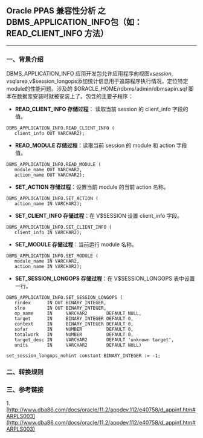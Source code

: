 ## Oracle PPAS 兼容性分析 之  DBMS_APPLICATION_INFO包（如：READ_CLIENT_INFO 方法）
---

### 一、背景介绍
DBMS_APPLICATION_INFO 应用开发包允许应用程序向视图v$session,v$sqlarea,v$session_longops添加统计信息用于追踪程序执行情况，定位特定module的性能问题。涉及的 $ORACLE_HOME/rdbms/admin/dbmsapin.sql 脚本在数据库安装时就被安装上了。包含的主要子程序：

+ **READ_CLIENT_INFO 存储过程**： 读取当前 session 的 client_info 字段的值。
```
DBMS_APPLICATION_INFO.READ_CLIENT_INFO (
   client_info OUT VARCHAR2); 
```
+ **READ_MODULE 存储过程**：读取当前 session 的 module 和 action 字段值。
```
DBMS_APPLICATION_INFO.READ_MODULE ( 
   module_name OUT VARCHAR2, 
   action_name OUT VARCHAR2); 
```
+ **SET_ACTION 存储过程**：设置当前 module 的当前 action 名称。
```
DBMS_APPLICATION_INFO.SET_ACTION (
   action_name IN VARCHAR2); 
```
+ **SET_CLIENT_INFO 存储过程**：在 V$SESSION 设置 client_info 字段。
```
DBMS_APPLICATION_INFO.SET_CLIENT_INFO (
   client_info IN VARCHAR2); 
```
+ **SET_MODULE 存储过程**：当前运行 module 名称。
```
DBMS_APPLICATION_INFO.SET_MODULE ( 
   module_name IN VARCHAR2, 
   action_name IN VARCHAR2); 
```
+ **SET_SESSION_LONGOPS 存储过程**：在 V$SESSION_LONGOPS 表中设置一行。
```
DBMS_APPLICATION_INFO.SET_SESSION_LONGOPS (
   rindex      IN OUT BINARY_INTEGER,
   slno        IN OUT BINARY_INTEGER,
   op_name     IN     VARCHAR2       DEFAULT NULL,
   target      IN     BINARY_INTEGER DEFAULT 0,
   context     IN     BINARY_INTEGER DEFAULT 0,
   sofar       IN     NUMBER         DEFAULT 0,
   totalwork   IN     NUMBER         DEFAULT 0,
   target_desc IN     VARCHAR2       DEFAULT 'unknown target',
   units       IN     VARCHAR2       DEFAULT NULL)  

set_session_longops_nohint constant BINARY_INTEGER := -1;
```

### 二、转换规则

### 三、参考链接
1.[http://www.dba86.com/docs/oracle/11.2/appdev.112/e40758/d_appinf.htm#ARPLS003](http://www.dba86.com/docs/oracle/11.2/appdev.112/e40758/d_appinf.htm#ARPLS003)
